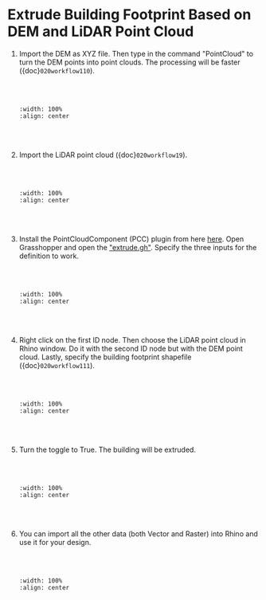 # Extrude Building Footprint Based on DEM and LiDAR Point Cloud

1. Import the DEM as XYZ file. Then type in the command "PointCloud" to turn the DEM points into point clouds. The processing will be faster ({doc}`020workflow110`).

    <br/><br/>
    ```{image} ../../_static/020workflow112/img1.png
    :width: 100%
    :align: center
    ```
    <br/><br/>

2. Import the LiDAR point cloud ({doc}`020workflow19`).

    <br/><br/>
    ```{image} ../../_static/020workflow112/img2.png
    :width: 100%
    :align: center
    ```
    <br/><br/>

3. Install the PointCloudComponent (PCC) plugin from here <a href="https://drive.google.com/drive/folders/1r6z52PILqTQTsyEb95favcRp6x2YzUW9?usp=sharing" target="_blank">here</a>. Open Grasshopper and open the <a href="https://drive.google.com/file/d/1FnlEbFXFCLLovHlDWzI0emzLhtpIBc33/view?usp=sharing" target="_blank">"extrude.gh"</a>. Specify the three inputs for the definition to work.

    <br/><br/>
    ```{image} ../../_static/020workflow112/img3.png
    :width: 100%
    :align: center
    ```
    <br/><br/>

4. Right click on the first ID node. Then choose the LiDAR point cloud in Rhino window. Do it with the second ID node but with the DEM point cloud. Lastly, specify the building footprint shapefile ({doc}`020workflow111`).

    <br/><br/>
    ```{image} ../../_static/020workflow112/img4.png
    :width: 100%
    :align: center
    ```
    <br/><br/>

5. Turn the toggle to True. The building will be extruded.

    <br/><br/>
    ```{image} ../../_static/020workflow112/img5.png
    :width: 100%
    :align: center
    ```
    <br/><br/>

6. You can import all the other data (both Vector and Raster) into Rhino and use it for your design.

    <br/><br/>
    ```{image} ../../_static/020workflow112/img6.png
    :width: 100%
    :align: center
    ```
    <br/><br/>

